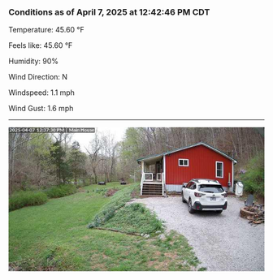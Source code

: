 ### Conditions as of April 7, 2025 at 12:42:46 PM CDT 

Temperature: 45.60 &deg;F

Feels like: 45.60 &deg;F

Humidity: 90%

Wind Direction: N

Windspeed: 1.1 mph

Wind Gust: 1.6 mph

---

<img src="./images/latest.jpeg"/>

